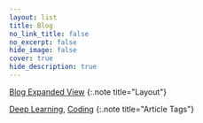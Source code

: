```yaml
---
layout: list
title: Blog
no_link_title: false
no_excerpt: false
hide_image: false
cover: true
hide_description: true
---
```


[Blog Expanded View](/)
{:.note title="Layout"}

[Deep Learning](/deeplearning), [Coding](/coding)
{:.note title="Article Tags"}